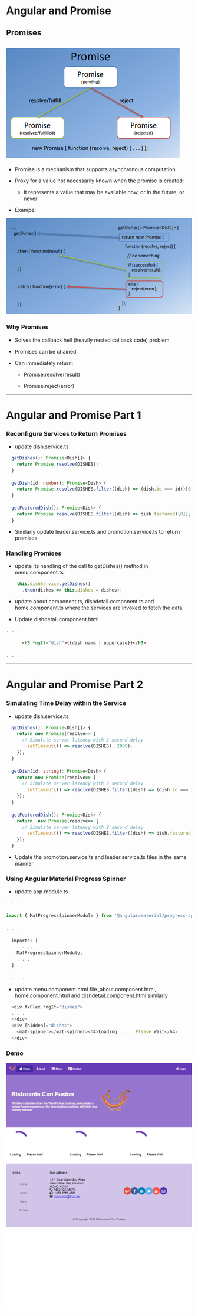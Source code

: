 # Angular and Promise

## [ ](https://www.coursera.org/learn/angular/supplement/09W61/angular-and-promise-objectives-and-outcomes) Promises

## ![](/assets/L2W3_3Promis.png)

* Promise is a mechanism that supports asynchronous computation

* Proxy for a value not necessarily known when the promise is created:

  * It represents a value that may be available now, or in the future, or never

* Exampe:

![](/assets/L2W3_3PromiseEx.png)

### Why Promises

* Solves the callback hell \(heavily nested callback code\) problem

* Promises can be chained

* Can immediately return:

  * Promise.resolve\(result\)

  * Promise.reject\(error\)

---

# Angular and Promise Part 1

### Reconfigure Services to Return Promises

* update dish.service.ts

```ts
  getDishes(): Promise<Dish[]> {
    return Promise.resolve(DISHES);
  }

  getDish(id: number): Promise<Dish> {
    return Promise.resolve(DISHES.filter((dish) => (dish.id === id))[0]);
  }

  getFeaturedDish(): Promise<Dish> {
    return Promise.resolve(DISHES.filter((dish) => dish.featured)[0]);
  }
```

* Similarly update leader.service.ts and promotion.service.ts to return promises.

### Handling Promises

* update its handling of the call to getDishes\(\) method in menu.component.ts

```ts
    this.dishService.getDishes()
      .then(dishes => this.dishes = dishes);
```

* update about.component.ts, dishdetail.component.ts and home.component.ts where the services are invoked to fetch the data

* Update dishdetail.component.html

```html
. . .

      <h3 *ngIf="dish">{{dish.name | uppercase}}</h3>

. . .
```

---

# Angular and Promise Part 2

### Simulating Time Delay within the Service

* update dish.service.ts

```ts
  getDishes(): Promise<Dish[]> {
    return new Promise(resolve=> {
      // Simulate server latency with 2 second delay
        setTimeout(() => resolve(DISHES), 2000);
    });
  }

  getDish(id: string): Promise<Dish> {
    return new Promise(resolve=> {
      // Simulate server latency with 2 second delay
        setTimeout(() => resolve(DISHES.filter((dish) => (dish.id === id))[0]), 2000);
    });
  }

  getFeaturedDish(): Promise<Dish> {
    return  new Promise(resolve=> {
      // Simulate server latency with 2 second delay
        setTimeout(() => resolve(DISHES.filter((dish) => dish.featured)[0]), 2000);
    });
  }
```

* Update the promotion.service.ts and leader.service.ts files in the same manner  

### Using Angular Material Progress Spinner

* update app.module.ts

```ts
. . .

import { MatProgressSpinnerModule } from '@angular/material/progress-spinner';

. . .

  imports: [
    . . .,
    MatProgressSpinnerModule,
    . . .
  ]

  . . .
```

* update menu.component.html file ,about.component.html, home.component.html and dishdetail.component.html similarly

```ts
  <div fxFlex *ngIf="dishes">
  . . .
  </div>
  <div [hidden]="dishes">
    <mat-spinner></mat-spinner><h4>Loading . . . Please Wait</h4>
  </div>
```

### Demo

![](/assets/L2W3_3PromisePart2Demo.png)

